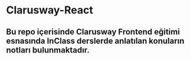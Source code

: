 # Clarusway-React

## Bu repo içerisinde Clarusway Frontend eğitimi esnasında InClass derslerde anlatılan konuların notları bulunmaktadır.